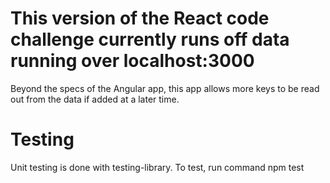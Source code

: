 # This version of the React code challenge currently runs off data running over localhost:3000

Beyond the specs of the Angular app, this app allows more keys to be read out from the data if added at a later time. 

# Testing

Unit testing is done with testing-library. To test, run command npm test
